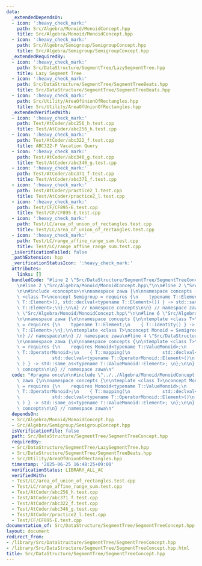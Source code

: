 ```yaml
---
data:
  _extendedDependsOn:
  - icon: ':heavy_check_mark:'
    path: Src/Algebra/Monoid/MonoidConcept.hpp
    title: Src/Algebra/Monoid/MonoidConcept.hpp
  - icon: ':heavy_check_mark:'
    path: Src/Algebra/Semigroup/SemigroupConcept.hpp
    title: Src/Algebra/Semigroup/SemigroupConcept.hpp
  _extendedRequiredBy:
  - icon: ':heavy_check_mark:'
    path: Src/DataStructure/SegmentTree/LazySegmentTree.hpp
    title: Lazy Segment Tree
  - icon: ':heavy_check_mark:'
    path: Src/DataStructure/SegmentTree/SegmentTreeBeats.hpp
    title: Src/DataStructure/SegmentTree/SegmentTreeBeats.hpp
  - icon: ':heavy_check_mark:'
    path: Src/Utility/AreaOfUnionOfRectangles.hpp
    title: Src/Utility/AreaOfUnionOfRectangles.hpp
  _extendedVerifiedWith:
  - icon: ':heavy_check_mark:'
    path: Test/AtCoder/abc256_h.test.cpp
    title: Test/AtCoder/abc256_h.test.cpp
  - icon: ':heavy_check_mark:'
    path: Test/AtCoder/abc322_f.test.cpp
    title: ABC322-F Vacation Query
  - icon: ':heavy_check_mark:'
    path: Test/AtCoder/abc346_g.test.cpp
    title: Test/AtCoder/abc346_g.test.cpp
  - icon: ':heavy_check_mark:'
    path: Test/AtCoder/abc371_f.test.cpp
    title: Test/AtCoder/abc371_f.test.cpp
  - icon: ':heavy_check_mark:'
    path: Test/AtCoder/practice2_l.test.cpp
    title: Test/AtCoder/practice2_l.test.cpp
  - icon: ':heavy_check_mark:'
    path: Test/CF/CF895-E.test.cpp
    title: Test/CF/CF895-E.test.cpp
  - icon: ':heavy_check_mark:'
    path: Test/LC/area_of_union_of_rectangles.test.cpp
    title: Test/LC/area_of_union_of_rectangles.test.cpp
  - icon: ':heavy_check_mark:'
    path: Test/LC/range_affine_range_sum.test.cpp
    title: Test/LC/range_affine_range_sum.test.cpp
  _isVerificationFailed: false
  _pathExtension: hpp
  _verificationStatusIcon: ':heavy_check_mark:'
  attributes:
    links: []
  bundledCode: "#line 2 \"Src/DataStructure/SegmentTree/SegmentTreeConcept.hpp\"\n\
    \n#line 2 \"Src/Algebra/Monoid/MonoidConcept.hpp\"\n\n#line 2 \"Src/Algebra/Semigroup/SemigroupConcept.hpp\"\
    \n\n#include <concepts>\n\nnamespace zawa {\n\nnamespace concepts {\n\ntemplate\
    \ <class T>\nconcept Semigroup = requires {\n    typename T::Element;\n    { T::operation(std::declval<typename\
    \ T::Element>(), std::declval<typename T::Element>()) } -> std::same_as<typename\
    \ T::Element>;\n};\n\n} // namespace concepts\n\n} // namespace zawa\n#line 4\
    \ \"Src/Algebra/Monoid/MonoidConcept.hpp\"\n\n#line 6 \"Src/Algebra/Monoid/MonoidConcept.hpp\"\
    \n\nnamespace zawa {\n\nnamespace concepts {\n\ntemplate <class T>\nconcept Identitiable\
    \ = requires {\n    typename T::Element;\n    { T::identity() } -> std::same_as<typename\
    \ T::Element>;\n};\n\ntemplate <class T>\nconcept Monoid = Semigroup<T> and Identitiable<T>;\n\
    \n} // namespace\n\n} // namespace zawa\n#line 4 \"Src/DataStructure/SegmentTree/SegmentTreeConcept.hpp\"\
    \n\nnamespace zawa {\n\nnamespace concepts {\n\ntemplate <class T>\nconcept MonoidWithAction\
    \ = requires {\n    requires Monoid<typename T::ValueMonoid>;\n    requires Monoid<typename\
    \ T::OperatorMonoid>;\n    { T::mapping(\n            std::declval<typename T::ValueMonoid::Element>(),\n\
    \            std::declval<typename T::OperatorMonoid::Element>()\n           \
    \ ) } -> std::same_as<typename T::ValueMonoid::Element>; \n};\n\n} // namespace\
    \ concepts\n\n} // namespace zawa\n"
  code: "#pragma once\n\n#include \"../../Algebra/Monoid/MonoidConcept.hpp\"\n\nnamespace\
    \ zawa {\n\nnamespace concepts {\n\ntemplate <class T>\nconcept MonoidWithAction\
    \ = requires {\n    requires Monoid<typename T::ValueMonoid>;\n    requires Monoid<typename\
    \ T::OperatorMonoid>;\n    { T::mapping(\n            std::declval<typename T::ValueMonoid::Element>(),\n\
    \            std::declval<typename T::OperatorMonoid::Element>()\n           \
    \ ) } -> std::same_as<typename T::ValueMonoid::Element>; \n};\n\n} // namespace\
    \ concepts\n\n} // namespace zawa\n"
  dependsOn:
  - Src/Algebra/Monoid/MonoidConcept.hpp
  - Src/Algebra/Semigroup/SemigroupConcept.hpp
  isVerificationFile: false
  path: Src/DataStructure/SegmentTree/SegmentTreeConcept.hpp
  requiredBy:
  - Src/DataStructure/SegmentTree/LazySegmentTree.hpp
  - Src/DataStructure/SegmentTree/SegmentTreeBeats.hpp
  - Src/Utility/AreaOfUnionOfRectangles.hpp
  timestamp: '2025-06-25 16:48:25+09:00'
  verificationStatus: LIBRARY_ALL_AC
  verifiedWith:
  - Test/LC/area_of_union_of_rectangles.test.cpp
  - Test/LC/range_affine_range_sum.test.cpp
  - Test/AtCoder/abc256_h.test.cpp
  - Test/AtCoder/abc371_f.test.cpp
  - Test/AtCoder/abc322_f.test.cpp
  - Test/AtCoder/abc346_g.test.cpp
  - Test/AtCoder/practice2_l.test.cpp
  - Test/CF/CF895-E.test.cpp
documentation_of: Src/DataStructure/SegmentTree/SegmentTreeConcept.hpp
layout: document
redirect_from:
- /library/Src/DataStructure/SegmentTree/SegmentTreeConcept.hpp
- /library/Src/DataStructure/SegmentTree/SegmentTreeConcept.hpp.html
title: Src/DataStructure/SegmentTree/SegmentTreeConcept.hpp
---
```

